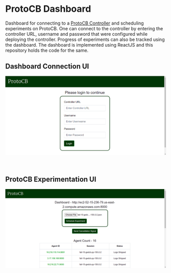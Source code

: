 # ProtoCB Dashboard

Dashboard for connecting to a <a href="https://github.com/ProtoCB/controller">ProtoCB Controller</a> and scheduling experiments on ProtoCB. One can connect to the controller by entering the controller URL, username and password that were configured while deploying the controller. Progress of experiments can also be tracked using the dashboard. The dashboard is implemented using ReactJS and this repository holds the code for the same.

## Dashboard Connection UI
![ProotCB Log In](login.png "ProtoCB Log In")

<br/>

## ProtoCB Experimentation UI
![ProotCB Dashboard](exp.png "ProtoCB Dashboard")